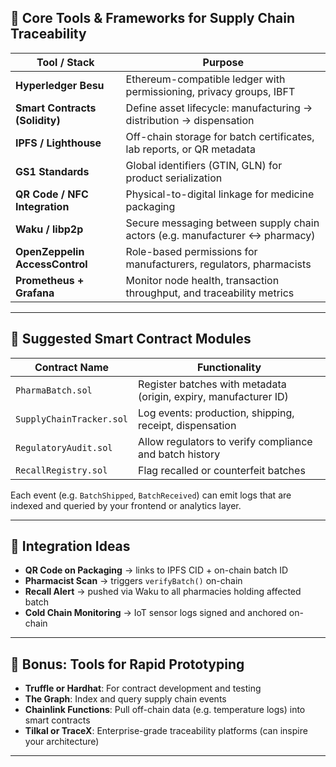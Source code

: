 ## 🧰 Core Tools & Frameworks for Supply Chain Traceability

| Tool / Stack                  | Purpose                                                                 |
|------------------------------|-------------------------------------------------------------------------|
| **Hyperledger Besu**         | Ethereum-compatible ledger with permissioning, privacy groups, IBFT     |
| **Smart Contracts (Solidity)** | Define asset lifecycle: manufacturing → distribution → dispensation     |
| **IPFS / Lighthouse**        | Off-chain storage for batch certificates, lab reports, or QR metadata   |
| **GS1 Standards**            | Global identifiers (GTIN, GLN) for product serialization                |
| **QR Code / NFC Integration**| Physical-to-digital linkage for medicine packaging                      |
| **Waku / libp2p**            | Secure messaging between supply chain actors (e.g. manufacturer ↔ pharmacy) |
| **OpenZeppelin AccessControl** | Role-based permissions for manufacturers, regulators, pharmacists       |
| **Prometheus + Grafana**     | Monitor node health, transaction throughput, and traceability metrics   |

---

## 🧬 Suggested Smart Contract Modules

| Contract Name         | Functionality                                                                 |
|----------------------|--------------------------------------------------------------------------------|
| `PharmaBatch.sol`     | Register batches with metadata (origin, expiry, manufacturer ID)              |
| `SupplyChainTracker.sol` | Log events: production, shipping, receipt, dispensation                     |
| `RegulatoryAudit.sol` | Allow regulators to verify compliance and batch history                       |
| `RecallRegistry.sol`  | Flag recalled or counterfeit batches                                           |

Each event (e.g. `BatchShipped`, `BatchReceived`) can emit logs that are indexed and queried by your frontend or analytics layer.

---

## 🔗 Integration Ideas

- **QR Code on Packaging** → links to IPFS CID + on-chain batch ID  
- **Pharmacist Scan** → triggers `verifyBatch()` on-chain  
- **Recall Alert** → pushed via Waku to all pharmacies holding affected batch  
- **Cold Chain Monitoring** → IoT sensor logs signed and anchored on-chain  

---

## 🧠 Bonus: Tools for Rapid Prototyping

- **Truffle or Hardhat**: For contract development and testing  
- **The Graph**: Index and query supply chain events  
- **Chainlink Functions**: Pull off-chain data (e.g. temperature logs) into smart contracts  
- **Tilkal or TraceX**: Enterprise-grade traceability platforms (can inspire your architecture)

---
